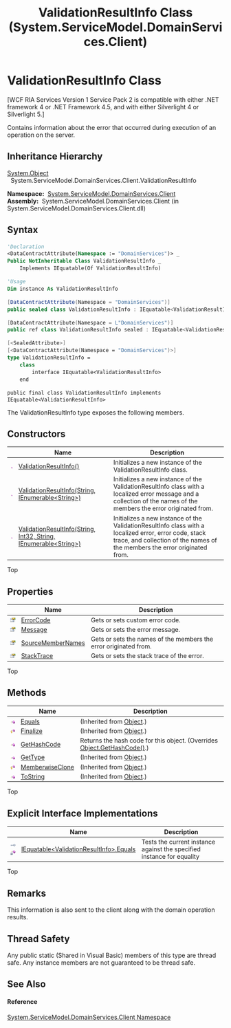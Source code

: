 ﻿---
title: ValidationResultInfo Class (System.ServiceModel.DomainServices.Client)
TOCTitle: ValidationResultInfo Class
ms:assetid: T:System.ServiceModel.DomainServices.Client.ValidationResultInfo
ms:mtpsurl: https://msdn.microsoft.com/en-us/library/system.servicemodel.domainservices.client.validationresultinfo(v=VS.91)
ms:contentKeyID: 28755611
ms.date: 01/27/2012
mtps_version: v=VS.91
f1_keywords:
- System.ServiceModel.DomainServices.Client.ValidationResultInfo
dev_langs:
- CSharp
- JScript
- VB
- FSharp
- c++
api_location:
- System.ServiceModel.DomainServices.Client.dll
api_name:
- System.ServiceModel.DomainServices.Client.ValidationResultInfo
api_type:
- Managed
topic_type:
- apiref
- kbSyntax
product_family_name: VS
ROBOTS: INDEX,FOLLOW
---

# ValidationResultInfo Class

\[WCF RIA Services Version 1 Service Pack 2 is compatible with either .NET framework 4 or .NET Framework 4.5, and with either Silverlight 4 or Silverlight 5.\]

Contains information about the error that occurred during execution of an operation on the server.

## Inheritance Hierarchy

[System.Object](https://msdn.microsoft.com/en-us/library/e5kfa45b)  
  System.ServiceModel.DomainServices.Client.ValidationResultInfo  

**Namespace:**  [System.ServiceModel.DomainServices.Client](ff422479\(v=vs.91\).md)  
**Assembly:**  System.ServiceModel.DomainServices.Client (in System.ServiceModel.DomainServices.Client.dll)

## Syntax

``` vb
'Declaration
<DataContractAttribute(Namespace := "DomainServices")> _
Public NotInheritable Class ValidationResultInfo _
    Implements IEquatable(Of ValidationResultInfo)
```

``` vb
'Usage
Dim instance As ValidationResultInfo
```

``` csharp
[DataContractAttribute(Namespace = "DomainServices")]
public sealed class ValidationResultInfo : IEquatable<ValidationResultInfo>
```

``` c++
[DataContractAttribute(Namespace = L"DomainServices")]
public ref class ValidationResultInfo sealed : IEquatable<ValidationResultInfo^>
```

``` fsharp
[<SealedAttribute>]
[<DataContractAttribute(Namespace = "DomainServices")>]
type ValidationResultInfo =  
    class
        interface IEquatable<ValidationResultInfo>
    end
```

``` jscript
public final class ValidationResultInfo implements IEquatable<ValidationResultInfo>
```

The ValidationResultInfo type exposes the following members.

## Constructors

<table>
<thead>
<tr class="header">
<th> </th>
<th>Name</th>
<th>Description</th>
</tr>
</thead>
<tbody>
<tr class="odd">
<td><img src="images\Ff423329.pubmethod(en-us,VS.91).gif" title="Public method" alt="Public method" /></td>
<td><a href="ff423345(v=vs.91).md">ValidationResultInfo()</a></td>
<td>Initializes a new instance of the ValidationResultInfo class.</td>
</tr>
<tr class="even">
<td><img src="images\Ff423329.pubmethod(en-us,VS.91).gif" title="Public method" alt="Public method" /></td>
<td><a href="ff422701(v=vs.91).md">ValidationResultInfo(String, IEnumerable&lt;String&gt;)</a></td>
<td>Initializes a new instance of the ValidationResultInfo class with a localized error message and a collection of the names of the members the error originated from.</td>
</tr>
<tr class="odd">
<td><img src="images\Ff423329.pubmethod(en-us,VS.91).gif" title="Public method" alt="Public method" /></td>
<td><a href="ff422199(v=vs.91).md">ValidationResultInfo(String, Int32, String, IEnumerable&lt;String&gt;)</a></td>
<td>Initializes a new instance of the ValidationResultInfo class with a localized error, error code, stack trace, and collection of the names of the members the error originated from.</td>
</tr>
</tbody>
</table>

Top

## Properties

<table>
<thead>
<tr class="header">
<th> </th>
<th>Name</th>
<th>Description</th>
</tr>
</thead>
<tbody>
<tr class="odd">
<td><img src="images\Ff422600.pubproperty(en-us,VS.91).gif" title="Public property" alt="Public property" /></td>
<td><a href="ff422605(v=vs.91).md">ErrorCode</a></td>
<td>Gets or sets custom error code.</td>
</tr>
<tr class="even">
<td><img src="images\Ff422600.pubproperty(en-us,VS.91).gif" title="Public property" alt="Public property" /></td>
<td><a href="ff422621(v=vs.91).md">Message</a></td>
<td>Gets or sets the error message.</td>
</tr>
<tr class="odd">
<td><img src="images\Ff422600.pubproperty(en-us,VS.91).gif" title="Public property" alt="Public property" /></td>
<td><a href="ff423230(v=vs.91).md">SourceMemberNames</a></td>
<td>Gets or sets the names of the members the error originated from.</td>
</tr>
<tr class="even">
<td><img src="images\Ff422600.pubproperty(en-us,VS.91).gif" title="Public property" alt="Public property" /></td>
<td><a href="ff422569(v=vs.91).md">StackTrace</a></td>
<td>Gets or sets the stack trace of the error.</td>
</tr>
</tbody>
</table>

Top

## Methods

<table>
<thead>
<tr class="header">
<th> </th>
<th>Name</th>
<th>Description</th>
</tr>
</thead>
<tbody>
<tr class="odd">
<td><img src="images\Ff423329.pubmethod(en-us,VS.91).gif" title="Public method" alt="Public method" /></td>
<td><a href="https://docs.microsoft.com/en-us/dotnet/api/system.object.equals?redirectedfrom=MSDN#System_Object_Equals_System_Object_">Equals</a></td>
<td>(Inherited from <a href="https://msdn.microsoft.com/en-us/library/e5kfa45b">Object</a>.)</td>
</tr>
<tr class="even">
<td><img src="images\Ff422600.protmethod(en-us,VS.91).gif" title="Protected method" alt="Protected method" /></td>
<td><a href="https://msdn.microsoft.com/en-us/library/4k87zsw7">Finalize</a></td>
<td>(Inherited from <a href="https://msdn.microsoft.com/en-us/library/e5kfa45b">Object</a>.)</td>
</tr>
<tr class="odd">
<td><img src="images\Ff423329.pubmethod(en-us,VS.91).gif" title="Public method" alt="Public method" /></td>
<td><a href="ff422480(v=vs.91).md">GetHashCode</a></td>
<td>Returns the hash code for this object. (Overrides <a href="https://msdn.microsoft.com/en-us/library/zdee4b3y">Object.GetHashCode()</a>.)</td>
</tr>
<tr class="even">
<td><img src="images\Ff423329.pubmethod(en-us,VS.91).gif" title="Public method" alt="Public method" /></td>
<td><a href="https://msdn.microsoft.com/en-us/library/dfwy45w9">GetType</a></td>
<td>(Inherited from <a href="https://msdn.microsoft.com/en-us/library/e5kfa45b">Object</a>.)</td>
</tr>
<tr class="odd">
<td><img src="images\Ff422600.protmethod(en-us,VS.91).gif" title="Protected method" alt="Protected method" /></td>
<td><a href="https://msdn.microsoft.com/en-us/library/57ctke0a">MemberwiseClone</a></td>
<td>(Inherited from <a href="https://msdn.microsoft.com/en-us/library/e5kfa45b">Object</a>.)</td>
</tr>
<tr class="even">
<td><img src="images\Ff423329.pubmethod(en-us,VS.91).gif" title="Public method" alt="Public method" /></td>
<td><a href="https://msdn.microsoft.com/en-us/library/7bxwbwt2">ToString</a></td>
<td>(Inherited from <a href="https://msdn.microsoft.com/en-us/library/e5kfa45b">Object</a>.)</td>
</tr>
</tbody>
</table>

Top

## Explicit Interface Implementations

<table>
<thead>
<tr class="header">
<th> </th>
<th>Name</th>
<th>Description</th>
</tr>
</thead>
<tbody>
<tr class="odd">
<td><img src="images\Ff422600.pubinterface(en-us,VS.91).gif" title="Explicit interface implemetation" alt="Explicit interface implemetation" /><img src="images\Ff422600.privmethod(en-us,VS.91).gif" title="Private method" alt="Private method" /></td>
<td><a href="ff422447(v=vs.91).md">IEquatable&lt;ValidationResultInfo&gt;.Equals</a></td>
<td>Tests the current instance against the specified instance for equality</td>
</tr>
</tbody>
</table>

Top

## Remarks

This information is also sent to the client along with the domain operation results.

## Thread Safety

Any public static (Shared in Visual Basic) members of this type are thread safe. Any instance members are not guaranteed to be thread safe.

## See Also

#### Reference

[System.ServiceModel.DomainServices.Client Namespace](ff422479\(v=vs.91\).md)

